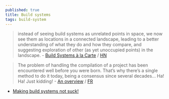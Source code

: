 ```yaml
---
published: true
title: Build systems
tags: build-system
---
```

> instead of seeing build systems as unrelated points in space, we now see them as locations
in a connected landscape, leading to a better understanding of what they do and how they compare,
and suggesting exploration of other (as yet unoccupied points) in the landscape. - [Build Systems à la Carte](https://www.microsoft.com/en-us/research/uploads/prod/2018/03/build-systems.pdf) / [HN](https://news.ycombinator.com/item?id=29718446)

> The problem of handling the compilation of a project has been encountered well before you were born. That’s why there’s a single method to do it today, being a consensus since several decades... Ha! Ha! Just kidding! - [An overview](https://medium.com/@julienjorge/an-overview-of-build-systems-mostly-for-c-projects-ac9931494444) / [FR](https://linuxfr.org/users/julien_jorge/journaux/un-petit-tour-des-systemes-de-build)

- [Making build systems not suck!](https://lca2015.linux.org.au/slides/140/meson-lca2015.pdf)

